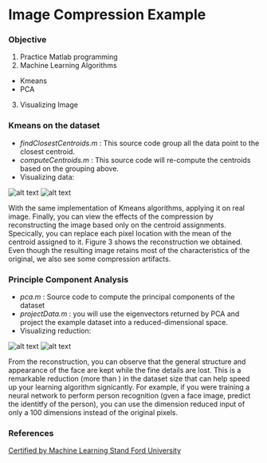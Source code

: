 # Image Compression Example

### Objective
1. Practice Matlab programming
2. Machine Learning Algorithms
* Kmeans 
* PCA 
3. Visualizing Image

### Kmeans on the dataset
* *findClosestCentroids.m* : This source code group all the data point to the closest centroid. 
* *computeCentroids.m* : This source code will re-compute the centroids based on the grouping above. 
* Visualizing data:

![alt text](https://github.com/khanhmai20/DataAnalysis/blob/main/Kmeans/Asset/kmeans.png)
![alt text](https://github.com/khanhmai20/DataAnalysis/blob/main/Kmeans/Asset/Example.png)

With the same implementation of Kmeans algorithms, applying it on real image. Finally, you can view the effects of the compression by reconstructing the image based only on the centroid assignments. Specically, you can replace each pixel location with the mean of the centroid assigned to it. Figure 3 shows the reconstruction we obtained. Even though the resulting image retains most of the characteristics of the original, we also see some compression artifacts.

### Principle Component Analysis
* *pca.m* : Source code to compute the principal components of the dataset 
* *projectData.m* : you will use the eigenvectors returned by PCA and project the example dataset into a reduced-dimensional space.
* Visualizing reduction: 

![alt text](https://github.com/khanhmai20/DataAnalysis/blob/main/Kmeans/Asset/DimensionalityRed.png)
![alt text](https://github.com/khanhmai20/DataAnalysis/blob/main/Kmeans/Asset/PCA.png)

From the reconstruction, you can observe that the general structure and appearance of the face are kept while the fine details are lost. This is a remarkable reduction (more than ) in the dataset size that can help speed up your learning algorithm signicantly. For example, if you were training a neural network to perform person recognition (gven a face image, predict the identitfy of the person), you can use the dimension reduced input of only a 100 dimensions instead of the original pixels.

### References
[Certified by Machine Learning Stand Ford University](http://cs229.stanford.edu)

